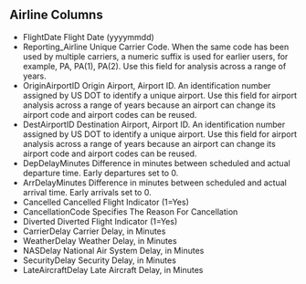 ## Airline Columns
* FlightDate	Flight Date (yyyymmdd)
* Reporting_Airline	Unique Carrier Code. When the same code has been used by multiple carriers, a numeric suffix is used for earlier users, for example, PA, PA(1), PA(2). Use this field for analysis across a range of years.
* OriginAirportID	Origin Airport, Airport ID. An identification number assigned by US DOT to identify a unique airport. Use this field for airport analysis across a range of years because an airport can change its airport code and airport codes can be reused.
* DestAirportID	Destination Airport, Airport ID. An identification number assigned by US DOT to identify a unique airport. Use this field for airport analysis across a range of years because an airport can change its airport code and airport codes can be reused.
* DepDelayMinutes	Difference in minutes between scheduled and actual departure time. Early departures set to 0.
* ArrDelayMinutes	Difference in minutes between scheduled and actual arrival time. Early arrivals set to 0.
* Cancelled	Cancelled Flight Indicator (1=Yes)
* CancellationCode	Specifies The Reason For Cancellation
* Diverted	Diverted Flight Indicator (1=Yes)		
* CarrierDelay	Carrier Delay, in Minutes
* WeatherDelay	Weather Delay, in Minutes
* NASDelay	National Air System Delay, in Minutes	
* SecurityDelay	Security Delay, in Minutes
* LateAircraftDelay	Late Aircraft Delay, in Minutes